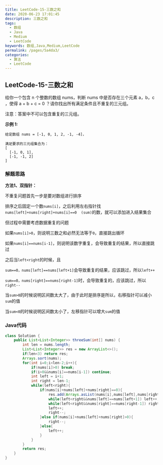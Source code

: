 ```yaml
---
title: LeetCode-15-三数之和
date: 2020-06-23 17:01:45
description: 三数之和
tags: 
  - 数组
  - Java
  - Medium
  - LeetCode
keywords: 数组,Java,Medium,LeetCode
permalink: /pages/5a4da3/
categories: 
  - 算法
  - LeetCode
---
```


## LeetCode-15-三数之和

给你一个包含 n 个整数的数组 nums，判断 nums 中是否存在三个元素 a，b，c ，使得 a + b + c = 0 ？请你找出所有满足条件且不重复的三元组。

注意：答案中不可以包含重复的三元组。

 <!--more-->

**示例 1:**

```
给定数组 nums = [-1, 0, 1, 2, -1, -4]，

满足要求的三元组集合为：
[
  [-1, 0, 1],
  [-1, -1, 2]
]
```

### 解题思路

**方法1、双指针：**

不重复问题首先一步是要对数组进行排序

排序之后固定一个数`nums[i]`，之后利用左右指针找`nums[left]+nums[right]+nums[i]==0  (sum)`的数，就可以添加进入结果集合

但过程中需要考虑数据重复的问题

如果`nums[i]>0`，则说明三数之和必然无法等于`0`，直接跳出循环

如果`nums[i]==nums[i-1]`，则说明该数字重复，会导致重复的结果，所以直接跳过

之后当`left<right`的时候，且

`sum==0，nums[left]==nums[left+1]`会导致重复的结果，应该跳过，所以`left++`

`sum==0，nums[right]==nums[right-1]`时，会导致重复的，应该跳过，所以`right--`

当`sum>0`的时候说明区间数太大了，由于此时是排序是所以，右移指针可以减小`sum`的值

当`sum<0`的时候说明区间数太小了，左移指针可以增大`sum`的值

### Java代码

```java
class Solution {
    public List<List<Integer>> threeSum(int[] nums) {
        int len = nums.length;
        List<List<Integer>> res = new ArrayList<>();
        if(len<3) return res;
        Arrays.sort(nums);
        for(int i=0;i<len-2;i++){
            if(nums[i]>0) break;
            if(i>0&&nums[i]==nums[i-1]) continue;
            int left = i+1;
            int right = len-1;
            while(left<right){
                if(nums[i]+nums[left]+nums[right]==0){
                    res.add(Arrays.asList(nums[i],nums[left],nums[right]));
                    while(left<right&&nums[left]==nums[left+1]) left++;
                    while(left<right&&nums[right]==nums[right-1]) right--;
                    left++;
                    right--;
                }else if(nums[i]+nums[left]+nums[right]>0){
                    right--;
                }else{
                    left++;
                }
            }
        }
        return res;
    }
}
```

